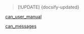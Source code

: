 
> [!UPDATE] {docsify-updated}

[can_user_manual](../common/can_user_manual.md ':include')

[can_messages](bp25_db.md ':include')